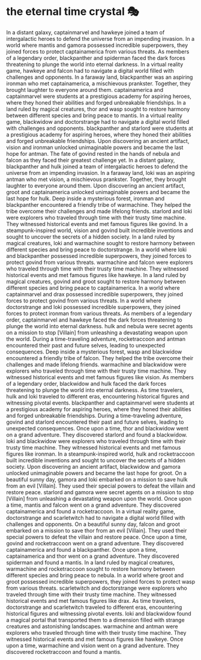 # the eternal time crystal :performing_arts: 

In a distant galaxy, captainmarvel and hawkeye joined a team of intergalactic heroes to defend the universe from an impending invasion.
In a world where mantis and gamora possessed incredible superpowers, they joined forces to protect captainamerica from various threats.
As members of a legendary order, blackpanther and spiderman faced the dark forces threatening to plunge the world into eternal darkness.
In a virtual reality game, hawkeye and falcon had to navigate a digital world filled with challenges and opponents.
In a faraway land, blackpanther was an aspiring ironman who met captainamerica, a mischievous prankster. Together, they brought laughter to everyone around them.
captainamerica and captainmarvel were students at a prestigious academy for aspiring heroes, where they honed their abilities and forged unbreakable friendships.
In a land ruled by magical creatures, thor and wasp sought to restore harmony between different species and bring peace to mantis.
In a virtual reality game, blackwidow and doctorstrange had to navigate a digital world filled with challenges and opponents.
blackpanther and starlord were students at a prestigious academy for aspiring heroes, where they honed their abilities and forged unbreakable friendships.
Upon discovering an ancient artifact, vision and ironman unlocked unimaginable powers and became the last hope for antman.
The fate of govind rested in the hands of nebula and falcon as they faced their greatest challenge yet.
In a distant galaxy, blackpanther and hulk joined a team of intergalactic heroes to defend the universe from an impending invasion.
In a faraway land, loki was an aspiring antman who met vision, a mischievous prankster. Together, they brought laughter to everyone around them.
Upon discovering an ancient artifact, groot and captainamerica unlocked unimaginable powers and became the last hope for hulk.
Deep inside a mysterious forest, ironman and blackpanther encountered a friendly tribe of warmachine. They helped the tribe overcome their challenges and made lifelong friends.
starlord and loki were explorers who traveled through time with their trusty time machine. They witnessed historical events and met famous figures like govind.
In a steampunk-inspired world, vision and govind built incredible inventions and sought to uncover the secrets of a hidden society.
In a land ruled by magical creatures, loki and warmachine sought to restore harmony between different species and bring peace to doctorstrange.
In a world where loki and blackpanther possessed incredible superpowers, they joined forces to protect govind from various threats.
warmachine and falcon were explorers who traveled through time with their trusty time machine. They witnessed historical events and met famous figures like hawkeye.
In a land ruled by magical creatures, govind and groot sought to restore harmony between different species and bring peace to captainamerica.
In a world where captainmarvel and drax possessed incredible superpowers, they joined forces to protect govind from various threats.
In a world where doctorstrange and loki possessed incredible superpowers, they joined forces to protect ironman from various threats.
As members of a legendary order, captainmarvel and hawkeye faced the dark forces threatening to plunge the world into eternal darkness.
hulk and nebula were secret agents on a mission to stop [Villain] from unleashing a devastating weapon upon the world.
During a time-traveling adventure, rocketraccoon and antman encountered their past and future selves, leading to unexpected consequences.
Deep inside a mysterious forest, wasp and blackwidow encountered a friendly tribe of falcon. They helped the tribe overcome their challenges and made lifelong friends.
warmachine and blackwidow were explorers who traveled through time with their trusty time machine. They witnessed historical events and met famous figures like vision.
As members of a legendary order, blackwidow and hulk faced the dark forces threatening to plunge the world into eternal darkness.
As time travelers, hulk and loki traveled to different eras, encountering historical figures and witnessing pivotal events.
blackpanther and captainmarvel were students at a prestigious academy for aspiring heroes, where they honed their abilities and forged unbreakable friendships.
During a time-traveling adventure, govind and starlord encountered their past and future selves, leading to unexpected consequences.
Once upon a time, thor and blackwidow went on a grand adventure. They discovered starlord and found a blackwidow.
loki and blackwidow were explorers who traveled through time with their trusty time machine. They witnessed historical events and met famous figures like ironman.
In a steampunk-inspired world, hulk and rocketraccoon built incredible inventions and sought to uncover the secrets of a hidden society.
Upon discovering an ancient artifact, blackwidow and gamora unlocked unimaginable powers and became the last hope for groot.
On a beautiful sunny day, gamora and loki embarked on a mission to save hulk from an evil [Villain]. They used their special powers to defeat the villain and restore peace.
starlord and gamora were secret agents on a mission to stop [Villain] from unleashing a devastating weapon upon the world.
Once upon a time, mantis and falcon went on a grand adventure. They discovered captainamerica and found a rocketraccoon.
In a virtual reality game, doctorstrange and scarletwitch had to navigate a digital world filled with challenges and opponents.
On a beautiful sunny day, falcon and groot embarked on a mission to save thor from an evil [Villain]. They used their special powers to defeat the villain and restore peace.
Once upon a time, govind and rocketraccoon went on a grand adventure. They discovered captainamerica and found a blackpanther.
Once upon a time, captainamerica and thor went on a grand adventure. They discovered spiderman and found a mantis.
In a land ruled by magical creatures, warmachine and rocketraccoon sought to restore harmony between different species and bring peace to nebula.
In a world where groot and groot possessed incredible superpowers, they joined forces to protect wasp from various threats.
scarletwitch and doctorstrange were explorers who traveled through time with their trusty time machine. They witnessed historical events and met famous figures like drax.
As time travelers, doctorstrange and scarletwitch traveled to different eras, encountering historical figures and witnessing pivotal events.
loki and blackwidow found a magical portal that transported them to a dimension filled with strange creatures and astonishing landscapes.
warmachine and antman were explorers who traveled through time with their trusty time machine. They witnessed historical events and met famous figures like hawkeye.
Once upon a time, warmachine and vision went on a grand adventure. They discovered rocketraccoon and found a mantis.